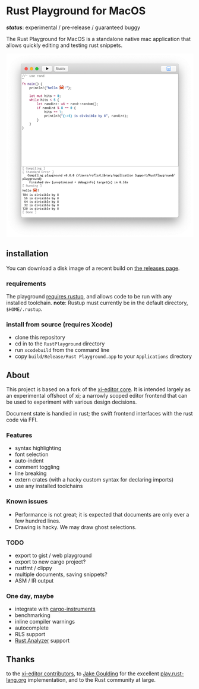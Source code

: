 # Rust Playground for MacOS

***status***: experimental / pre-release / guaranteed buggy

The Rust Playground for MacOS is a standalone native mac application that allows quickly editing and testing rust snippets.

![Rust Playground Screenshot](https://raw.githubusercontent.com/cmyr/RustPlayground/screenshots/screenshot-1.png)

## installation

You can download a disk image of a recent build on [the releases page](https://github.com/cmyr/RustPlayground/releases).

### requirements

The playground [requires rustup](https://rustup.rs), and allows code to be run with any installed toolchain.
**note**: Rustup must currently be in the default directory, `$HOME/.rustup`.

### install from source (requires Xcode)

- clone this repository
- cd in to the `RustPlayground` directory
- run `xcodebuild` from the command line
- copy `build/Release/Rust Playground.app` to your `Applications` directory

## About

This project is based on a fork of the [xi-editor core](https://github.com/xi-editor/xi-editor). It is intended largely as an experimental offshoot of xi; a narrowly scoped editor frontend that can be used to experiment with various design decisions.

Document state is handled in rust; the swift frontend interfaces with the rust code via FFI.

### Features

- syntax highlighting
- font selection
- auto-indent
- comment toggling
- line breaking
- extern crates (with a hacky custom syntax for declaring imports)
- use any installed toolchains


### Known issues

- Performance is not great; it is expected that documents are only ever a few hundred lines.
- Drawing is hacky. We may draw ghost selections.


### TODO
- export to gist / web playground
- export to new cargo project?
- rustfmt / clippy
- multiple documents, saving snippets?
- ASM / IR output


### One day, maybe
- integrate with [cargo-instruments](https://crates.io/crates/cargo-instruments)
- benchmarking
- inline compiler warnings
- autocomplete
- RLS support
- [Rust Analyzer](https://www.github.com/rust-analyzer/rust-analyzer) support


## Thanks

to the [xi-editor contributors](https://github.com/xi-editor/xi-editor/blob/master/AUTHORS), to [Jake Goulding](https://github.com/shepmaster/) for the excellent [play.rust-lang.org](https://play.rust-lang.org) implementation, and to the Rust community at large.
